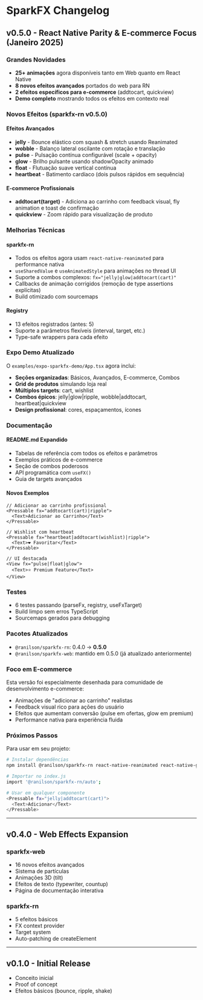 # SparkFX Changelog

## v0.5.0 - React Native Parity & E-commerce Focus (Janeiro 2025)

### Grandes Novidades

- **25+ animações** agora disponíveis tanto em Web quanto em React Native
- **8 novos efeitos avançados** portados do web para RN
- **2 efeitos específicos para e-commerce** (addtocart, quickview)
- **Demo completo** mostrando todos os efeitos em contexto real

### Novos Efeitos (sparkfx-rn v0.5.0)

#### Efeitos Avançados
- **jelly** - Bounce elástico com squash & stretch usando Reanimated
- **wobble** - Balanço lateral oscilante com rotação e translação
- **pulse** - Pulsação contínua configurável (scale + opacity)
- **glow** - Brilho pulsante usando shadowOpacity animado
- **float** - Flutuação suave vertical contínua
- **heartbeat** - Batimento cardíaco (dois pulsos rápidos em sequência)

#### E-commerce Profissionais
- **addtocart(target)** - Adiciona ao carrinho com feedback visual, fly animation e toast de confirmação
- **quickview** - Zoom rápido para visualização de produto

### Melhorias Técnicas

#### sparkfx-rn
- Todos os efeitos agora usam `react-native-reanimated` para performance nativa
- `useSharedValue` e `useAnimatedStyle` para animações no thread UI
- Suporte a combos complexos: `fx="jelly|glow|addtocart(cart)"`
- Callbacks de animação corrigidos (remoção de type assertions explícitas)
- Build otimizado com sourcemaps

#### Registry
- 13 efeitos registrados (antes: 5)
- Suporte a parâmetros flexíveis (interval, target, etc.)
- Type-safe wrappers para cada efeito

### Expo Demo Atualizado

O `examples/expo-sparkfx-demo/App.tsx` agora inclui:

- **Seções organizadas**: Básicos, Avançados, E-commerce, Combos
- **Grid de produtos** simulando loja real
- **Múltiplos targets**: cart, wishlist
- **Combos épicos**: jelly|glow|ripple, wobble|addtocart, heartbeat|quickview
- **Design profissional**: cores, espaçamentos, ícones

### Documentação

#### README.md Expandido
- Tabelas de referência com todos os efeitos e parâmetros
- Exemplos práticos de e-commerce
- Seção de combos poderosos
- API programática com `useFX()`
- Guia de targets avançados

#### Novos Exemplos
```tsx
// Adicionar ao carrinho profissional
<Pressable fx="addtocart(cart)|ripple">
  <Text>Adicionar ao Carrinho</Text>
</Pressable>

// Wishlist com heartbeat
<Pressable fx="heartbeat|addtocart(wishlist)|ripple">
  <Text>❤️ Favoritar</Text>
</Pressable>

// UI destacada
<View fx="pulse|float|glow">
  <Text>⭐ Premium Feature</Text>
</View>
```

### Testes

- 6 testes passando (parseFx, registry, useFxTarget)
- Build limpo sem erros TypeScript
- Sourcemaps gerados para debugging

### Pacotes Atualizados

- `@ranilson/sparkfx-rn`: 0.4.0 → **0.5.0**
- `@ranilson/sparkfx-web`: mantido em 0.5.0 (já atualizado anteriormente)

### Foco em E-commerce

Esta versão foi especialmente desenhada para comunidade de desenvolvimento e-commerce:

- Animações de "adicionar ao carrinho" realistas
- Feedback visual rico para ações do usuário
- Efeitos que aumentam conversão (pulse em ofertas, glow em premium)
- Performance nativa para experiência fluida

### Próximos Passos

Para usar em seu projeto:

```bash
# Instalar dependências
npm install @ranilson/sparkfx-rn react-native-reanimated react-native-gesture-handler

# Importar no index.js
import '@ranilson/sparkfx-rn/auto';

# Usar em qualquer componente
<Pressable fx="jelly|addtocart(cart)">
  <Text>Adicionar</Text>
</Pressable>
```

---

## v0.4.0 - Web Effects Expansion

### sparkfx-web
- 16 novos efeitos avançados
- Sistema de partículas
- Animações 3D (tilt)
- Efeitos de texto (typewriter, countup)
- Página de documentação interativa

### sparkfx-rn
- 5 efeitos básicos
- FX context provider
- Target system
- Auto-patching de createElement

---

## v0.1.0 - Initial Release

- Conceito inicial
- Proof of concept
- Efeitos básicos (bounce, ripple, shake)
